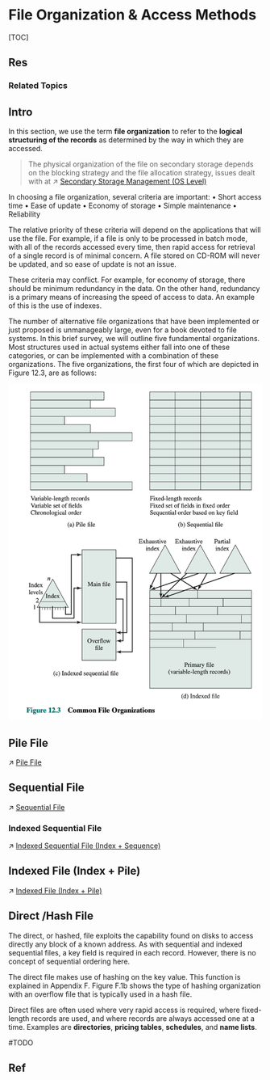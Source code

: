 # File Organization & Access Methods

[TOC]



## Res
### Related Topics



## Intro
In this section, we use the term **file organization** to refer to the **logical structuring of the records** as determined by the way in which they are accessed. 

> The physical organization of the file on secondary storage depends on the blocking strategy and the file allocation strategy, issues dealt with at ↗ [Secondary Storage Management (OS Level)](../../Secondary%20Storage%20Management%20(OS%20Level)/Secondary%20Storage%20Management%20(OS%20Level).md)

In choosing a file organization, several criteria are important:
• Short access time
• Ease of update
• Economy of storage
• Simple maintenance
• Reliability

The relative priority of these criteria will depend on the applications that will use the file. For example, if a file is only to be processed in batch mode, with all of the records accessed every time, then rapid access for retrieval of a single record is of minimal concern. A file stored on CD-ROM will never be updated, and so ease of update is not an issue.

These criteria may conflict. For example, for economy of storage, there should be minimum redundancy in the data. On the other hand, redundancy is a primary means of increasing the speed of access to data. An example of this is the use of indexes.

The number of alternative file organizations that have been implemented or just proposed is unmanageably large, even for a book devoted to file systems. In this brief survey, we will outline five fundamental organizations. Most structures used in actual systems either fall into one of these categories, or can be implemented with a combination of these organizations. The five organizations, the first four of which are depicted in Figure 12.3, are as follows:

![](../../../../../../../../../Assets/Pics/Screenshot%202023-06-08%20at%2010.23.38%20AM.png)



## Pile File
↗ [Pile File](Pile%20File/Pile%20File.md)



## Sequential File
↗ [Sequential File](Sequential%20File/Sequential%20File.md)


### Indexed Sequential File
↗ [Indexed Sequential File (Index + Sequence)](Sequential%20File/Indexed%20Sequential%20File%20(Index%20+%20Sequence)/Indexed%20Sequential%20File%20(Index%20+%20Sequence).md)



## Indexed File (Index + Pile)
↗ [Indexed File (Index + Pile)](Indexed%20File%20(Index%20+%20Pile)/Indexed%20File%20(Index%20+%20Pile).md)



## Direct /Hash File
The direct, or hashed, file exploits the capability found on disks to access directly any block of a known address. As with sequential and indexed sequential files, a key field is required in each record. However, there is no concept of sequential ordering here.

The direct file makes use of hashing on the key value. This function is explained in Appendix F. Figure F.1b shows the type of hashing organization with an overflow file that is typically used in a hash file.

Direct files are often used where very rapid access is required, where fixed-length records are used, and where records are always accessed one at a time. Examples are **directories**, **pricing tables**, **schedules**, and **name lists**.

#TODO 



## Ref

